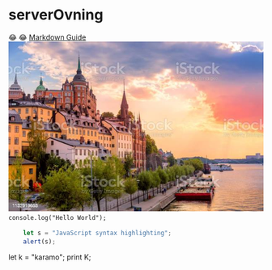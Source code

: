 # serverOvning
:joy: :joy:
[Markdown Guide](https://www.markdownguide.org/cheat-sheet/)
![Stockholm](malaren.jpg)
`console.log("Hello World");`
```javascript
	let s = "JavaScript syntax highlighting";
	alert(s);
```

let k = "karamo";
print K;
